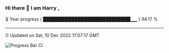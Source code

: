 ### Hi there 👋 I am Harry , 

⏳ Year progress { ████████████████████████████▁▁ } 94.17 %

---

⏰ Updated on Sat, 10 Dec 2022 17:07:17 GMT

![Progress Bar CI](https://github.com/duykhang68/duykhang68/workflows/Progress%20Bar%20CI/badge.svg)
